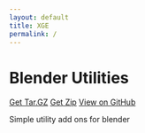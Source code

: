 ```yaml
---
layout: default
title: XGE
permalink: /
---
```


# Blender Utilities
[Get Tar.GZ](https://github.com/Cethric/Blender-Utilities/tarball/master)
[Get Zip](https://github.com/Cethric/Blender-Utilities/zipball/master)
[View on GitHub](https://github.com/Cethric/Blender-Utilities)

Simple utility add ons for blender